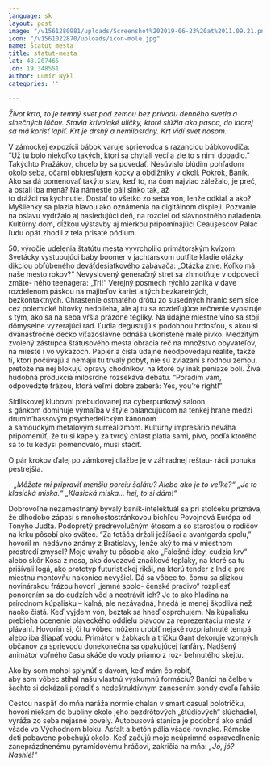 ```yaml
---
language: sk
layout: post
image: "/v1561280981/uploads/Screenshot%202019-06-23%20at%2011.09.21.png"
icon: "/v1561022870/uploads/icon-mole.jpg"
name: Štatut mesta
title: statut-mesta
lat: 48.207465
lon: 19.348551
author: Lumír Nykl
categories: ''

---
```

_Život krta, to je temný svet pod zemou bez prívodu denného svetla a slnečných lúčov. Stavia krivolaké uličky, ktoré slúžia ako pasca, do ktorej sa má korisť lapiť. Krt je drsný a nemilosrdný. Krt vidí svet nosom._

V zámockej expozícii bábok varuje sprievodca s razanciou bábkovodiča: “Už tu bolo niekoľko takých, ktorí sa chytali vecí a zle to s nimi dopadlo.” Takýchto Pražákov, chcelo by sa povedať. Nesúvislo blúdim pohľadom okolo seba, očami obkresľujem kocky a obdĺžniky v okolí. Pokrok, Baník. Ako sa dá pomenovať takýto stav, keď to, na čom najviac záležalo, je preč, a ostali iba mená? Na námestie páli slnko tak, až  
 to dráždi na kýchnutie. Dostať to všetko zo seba von, lenže odkiaľ a ako? Myšlienky sa plazia hlavou ako oznámenia na digitálnom displeji. Pozvanie na oslavu vydržalo aj nasledujúci deň, na rozdiel od slávnostného naladenia. Kultúrny dom, dĺžkou výstavby aj mierkou pripomínajúci Ceaușescov Palác ľudu opäť zhodil z tela prisaté pódium.

50\. výročie udelenia štatútu mesta vyvrcholilo primátorským kvízom. Svetácky vystupujúci baby boomer v jachtárskom outfite kladie otázky dikciou obľúbeného deväťdesiatkového zabávača: „Otázka znie: Koľko má naše mesto rokov?“ Nevyslovený generačný stret sa zhmotňuje v odpovedi zmäte- ného teenagera: „Tri!“ Verejný posmech rýchlo zaniká v dave rozdelenom páskou na majiteľov kariet a tých bezkaretných, bezkontaktných. Chrastenie ostnatého drôtu zo susedných hraníc sem síce cez polemické hitovky nedolieha, ale aj tu sa rozdeľujúce rečnenie vyostruje s tým, ako sa na seba vŕšia prázdne tégliky. Na údajne miestne víno sa stojí dômyselne vyzerajúci rad. Ľudia degustujú s podobnou hrdosťou, s akou si dvanásťročné decko víťazoslávne odnáša ukoristené malé pivko. Medzitým zvolený zástupca štatusového mesta obracia reč na množstvo obyvateľov, na mieste i vo výkazoch. Papier a čísla údajne neodpovedajú realite, takže tí, ktorí počúvajú a nemajú tu trvalý pobyt, nie sú zviazaní s rodnou zemou, pretože na nej blokujú opravy chodníkov, na ktoré by inak peniaze boli. Živá hudobná produkcia milosrdne rozsekáva debatu. “Poradím vám, odpovedzte frázou, ktorá veľmi dobre zaberá: Yes, you’re right!”

Sídliskovej klubovni prebudovanej na cyberpunkový saloon  
 s gánkom dominuje výmaľba v štýle balancujúcom na tenkej hrane medzi drum’n’bassovým psychedelickým kánonom  
 a samouckým metalovým surrealizmom. Kultúrny impresário neváha pripomenúť, že tu si kapely za tvrdý chľast platia sami, pivo, podľa ktorého sa to tu kedysi pomenovalo, musí stačiť.

O pár krokov ďalej po zámkovej dlažbe je v záhradnej reštau- rácii ponuka pestrejšia.

_- „Môžete mi pripraviť menšiu porciu šalátu? Alebo ako je to veľké?“ „Je to klasická miska.“ „Klasická miska... hej, to si dám!“_

Dobrovoľne nezamestnaný bývalý baník-intelektuál sa pri stolčeku priznáva, že dlhodobo zápasí s mnohostostránkovou bichľou Povojnová Európa od Tonyho Judta. Podopretý predrevolučným étosom a so starosťou o rodičov na krku pôsobí ako svätec. “Za totáča držali ježíšaci a avantgarda spolu,” hovoril mi nedávno známy z Bratislavy, lenže aký to má v miestnom prostredí zmysel? Moje úvahy tu pôsobia ako „Falošné idey, cudzia krv“ alebo skôr Kosa z nosa, ako dovozové značkové tepláky, na ktoré sa tu prišívali logá, ako prototyp futuristickej rikši, na ktorú tender z Indie pre miestnu montovňu nakoniec nevyšiel. Dá sa vôbec to, čomu sa slizkou novinárskou frázou hovorí „jemné spolo- čenské pradivo“ rozpliesť ponorením sa do cudzích vôd a neotráviť ich? Je to ako hladina na prírodnom kúpalisku – kalná, ale nezávadná, hnedá je menej škodlivá než naoko čistá. Keď vyjdem von, beztak sa hneď osprchujem. Na kúpalisku prebieha ocenenie plaveckého oddielu plavcov za reprezentáciu mesta v plávaní. Hovorím si, či tu vôbec môžem urobiť nejaké rozpriahnuté tempá alebo iba šliapať vodu. Primátor v žabkách a tričku Gant dekoruje vzorných občanov za sprievodu donekonečna sa opakujúcej fanfáry. Nadšený animátor voľného času skáče do vody priamo z roz- behnutého skejtu.

Ako by som mohol splynúť s davom, keď mám čo robiť,  
 aby som vôbec stíhal našu vlastnú výskumnú formáciu? Baníci na čelbe v šachte si dokázali poradiť s nedeštruktívnym zanesením sondy oveľa ľahšie.

Cestou naspäť do mňa naráža normie chalan v smart casual polotričku, hovorí niekam do bubliny okolo jeho bezdrôtových „štúdiových“ slúchadiel, vyráža zo seba nejasné povely. Autobusová stanica je podobná ako snáď všade vo Východnom bloku. Asfalt a betón pália všade rovnako. Rómske deti pobavene pobehujú okolo. Keď začujú moje neúprimné ospravedlnenie zaneprázdnenému pyramídovému hráčovi, zakričia na mňa: _„Jó, jó? Nashlé!“_